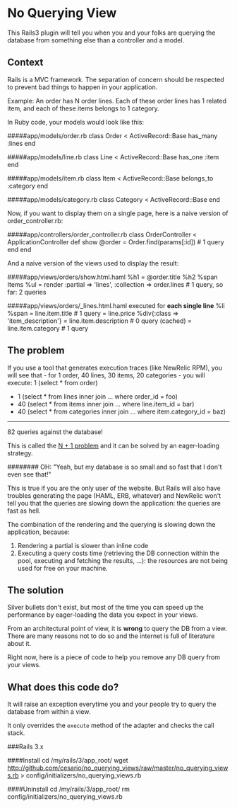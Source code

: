 No Querying View
================

This Rails3 plugin will tell you when you and your folks are querying the
database from something else than a controller and a model.

Context
-------

Rails is a MVC framework. The separation of concern should be respected
to prevent bad things to happen in your application.

Example: An order has N order lines. Each of these order lines has 1
related item, and each of these items belongs to 1 category.

In Ruby code, your models would look like this:

#####app/models/order.rb
    class Order < ActiveRecord::Base
      has_many :lines
    end


#####app/models/line.rb
    class Line < ActiveRecord::Base
      has_one :item
    end


#####app/models/item.rb
    class Item < ActiveRecord::Base
      belongs_to :category
    end


#####app/models/category.rb
    class Category < ActiveRecord::Base
    end

Now, if you want to display them on a single page, here is a naive version of
order_controller.rb:

#####app/controllers/order_controller.rb
    class OrderController < ApplicationController
      def show
        @order = Order.find(params[:id])  # 1 query
      end
    end

And a naive version of the views used to display the result:

#####app/views/orders/show.html.haml
    %h1
      = @order.title
    %h2
      %span Items
      %ul
        = render :partial => 'lines', :collection => order.lines   # 1 query, so far: 2 queries

#####app/views/orders/_lines.html.haml executed for **each single line**
    %li
      %span
        = line.item.title          # 1 query
        = line.price
      %div{:class => 'item_description'}
        = line.item.description    # 0 query (cached)
        = line.item.category       # 1 query

The problem
-----------

If you use a tool that generates execution traces (like NewRelic RPM),
you will see that - for 1 order, 40 lines, 30 items, 20 categories - you will
execute:
   1 (select * from order)
+  1 (select * from lines inner join ... where order_id = foo)
+ 40 (select * from items inner join ... where line.item_id = bar)
+ 40 (select * from categories inner join ... where item.category_id = baz)
 ----
  82 queries against the database!

This is called the [N + 1 problem](http://guides.rubyonrails.org/active_record_querying.html#eager-loading-associations) and it can be solved by an eager-loading strategy.

######## OH: "Yeah, but my database is so small and so fast that I don't even see that!"

This is true if you are the only user of the website.  But Rails will also have
troubles generating the page (HAML, ERB, whatever) and NewRelic won't tell you
that the queries are slowing down the application: the queries are fast as
hell.

The combination of the rendering and the querying is slowing down the application, because:

  1. Rendering a partial is slower than inline code
  2. Executing a query costs time (retrieving the DB connection within
     the pool, executing and fetching the results, ...): the resources
     are not being used for free on your machine.

The solution
------------

Silver bullets don't exist, but most of the time you can speed up the
performance by eager-loading the data you expect in your views.

From an architectural point of view, it is **wrong** to query the DB
from a view. There are many reasons not to do so and the internet is
full of literature about it.

Right now, here is a piece of code to help you remove any DB query from your
views.

## What does this code do?

It will raise an exception everytime you and your people try to query the
database from within a view.

It only overrides the ``execute`` method of the adapter and checks the
call stack.

###Rails 3.x

####Install
    cd /my/rails/3/app_root/
    wget http://github.com/cesario/no_querying_views/raw/master/no_querying_views.rb > config/initializers/no_querying_views.rb

####Uninstall
    cd /my/rails/3/app_root/
    rm config/initializers/no_querying_views.rb
